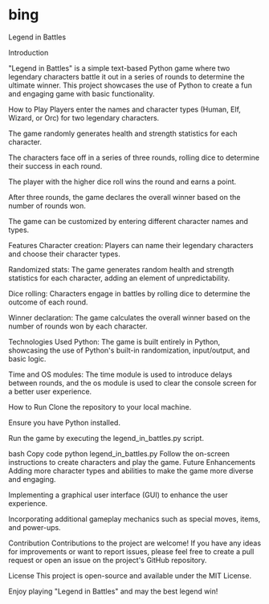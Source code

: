 # bing
Legend in Battles

Introduction

"Legend in Battles" is a simple text-based Python game where two legendary characters battle it out in a series of rounds to determine the ultimate winner. This project showcases the use of Python to create a fun and engaging game with basic functionality.

How to Play
Players enter the names and character types (Human, Elf, Wizard, or Orc) for two legendary characters.

The game randomly generates health and strength statistics for each character.

The characters face off in a series of three rounds, rolling dice to determine their success in each round.

The player with the higher dice roll wins the round and earns a point.

After three rounds, the game declares the overall winner based on the number of rounds won.

The game can be customized by entering different character names and types.

Features
Character creation: Players can name their legendary characters and choose their character types.

Randomized stats: The game generates random health and strength statistics for each character, adding an element of unpredictability.

Dice rolling: Characters engage in battles by rolling dice to determine the outcome of each round.

Winner declaration: The game calculates the overall winner based on the number of rounds won by each character.

Technologies Used
Python: The game is built entirely in Python, showcasing the use of Python's built-in randomization, input/output, and basic logic.

Time and OS modules: The time module is used to introduce delays between rounds, and the os module is used to clear the console screen for a better user experience.

How to Run
Clone the repository to your local machine.

Ensure you have Python installed.

Run the game by executing the legend_in_battles.py script.

bash
Copy code
python legend_in_battles.py
Follow the on-screen instructions to create characters and play the game.
Future Enhancements
Adding more character types and abilities to make the game more diverse and engaging.

Implementing a graphical user interface (GUI) to enhance the user experience.

Incorporating additional gameplay mechanics such as special moves, items, and power-ups.

Contribution
Contributions to the project are welcome! If you have any ideas for improvements or want to report issues, please feel free to create a pull request or open an issue on the project's GitHub repository.

License
This project is open-source and available under the MIT License.

Enjoy playing "Legend in Battles" and may the best legend win!
